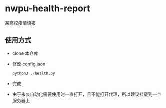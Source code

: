 # nwpu-health-report
某高校疫情填报

## 使用方式

- clone 本仓库

- 修改 config.json

  ```python
  python3 ./health.py
  ```

- 完成

- 由于永久自动化需要使用时一直打开，且不能打开代理，所以建议挂载到一个服务器上
